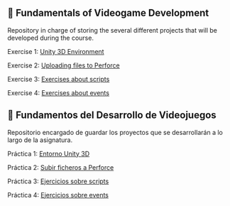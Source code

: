 ## 👾 Fundamentals of Videogame Development
Repository in charge of storing the several different projects that will be developed during the course.

Exercise 1: [Unity 3D Environment](https://github.com/Aitor-Ventura/FDV_P1)

Exercise 2: [Uploading files to Perforce](https://github.com/Aitor-Ventura/FDV_P2)

Exercise 3: [Exercises about scripts](https://github.com/Aitor-Ventura/FDV_EjerciciosScripts)

Exercise 4: [Exercises about events](https://github.com/Aitor-Ventura/FDV_Events)

## 🤖 Fundamentos del Desarrollo de Videojuegos
Repositorio encargado de guardar los proyectos que se desarrollarán a lo largo de la asignatura.

Práctica 1: [Entorno Unity 3D](https://github.com/Aitor-Ventura/FDV_P1)

Práctica 2: [Subir ficheros a Perforce](https://github.com/Aitor-Ventura/FDV_P2)

Práctica 3: [Ejercicios sobre scripts](https://github.com/Aitor-Ventura/FDV_EjerciciosScripts)

Práctica 4: [Ejercicios sobre events](https://github.com/Aitor-Ventura/FDV_Events)
